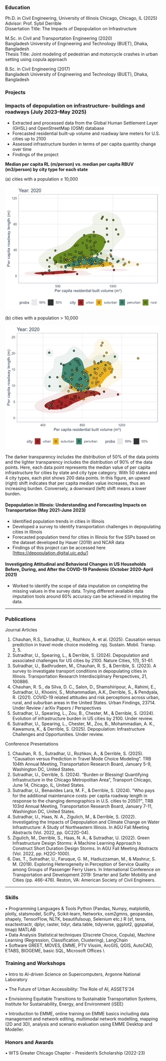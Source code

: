 
### Education
Ph.D. in Civil Engineering, University of Illinois Chicago, Chicago, IL (2025) \
Advisor: Prof. Sybil Derrible \
Dissertation Title: The Impacts of Depopulation on Infrastructure

M.Sc. in Civil and Transportation Engineering (2020) \
Bangladesh University of Engineering and Technology (BUET), Dhaka, Bangladesh \
Thesis Title: Joint modeling of pedestrian and motorcycle crashes in urban setting using copula approach

B.Sc. in Civil Engineering (2017) \
Bangladesh University of Engineering and Technology (BUET), Dhaka, Bangladesh 

### Projects 
### Impacts of depopulation on infrastructure- buildings and roadways (July 2023–May 2025)
- Extracted and processed data from the Global Human Settlement Layer (GHSL) and OpenStreetMap (OSM) database
- Forecasted residential built-up volume and roadway lane meters for U.S. cities up to 2100
- Assessed infrastructure burden in terms of per capita quantity change over time
- Findings of the project

**Median per capita RL (m/person) vs. median per capita RBUV (m3/person) by city type for each state**

(a) cities with a population ≤ 10,000

<img alt="Fig 1" width="500" height="400" src="Figures/below_10000.gif"/>

(b) cities with a population > 10,000

<img alt="Fig 2" width="500" height="400" src="Figures/above_10000.gif"/>

 
The darker transparency includes the distribution of 50% of the data points and the lighter transparency includes the distribution of 90% of the data points. Here, each data point represents the median value of per capita infrastructure for cities by state and city type category. With 50 states and 4 city types, each plot shows 200 data points. In this figure, an upward (right) shift indicates that per capita median value increases, thus an increasing burden. Conversely, a downward (left) shift means a lower burden. 

####	Depopulation in Illinois: Understanding and Forecasting Impacts on Transportation (May 2021-June 2023)
- Identified population trends in cities in Illinois
- Developed a survey to identify transportation challenges in depopulating cities in Illinois
- Forecasted population trend for cities in Illinois for five SSPs based on the dataset developed by Hauer (2019) and NCAR data
- Findings of this project can be accessed here [https://depopulation.digital.uic.edu/]

####	Investigating Attitudinal and Behavioral Changes in US Households Before, During, and After the COVID-19 Pandemic (October 2020-April 2021) 
- Worked to identify the scope of data imputation on completing the missing values in the survey data. Trying different available data imputation tools around 60% accuracy can be achieved in imputing the data.
________________________________________

### Publications
Journal Articles
1.	Chauhan, R.S., Sutradhar, U., Rozhkov, A. et al. (2025). Causation versus prediction in travel mode choice modeling. npj. Sustain. Mobil. Transp. 2, 5. 
2.	Sutradhar, U., Spearing, L., & Derrible, S. (2024). Depopulation and associated challenges for US cities by 2100. Nature Cities, 1(1), 51-61.
3.	Sutradhar, U., Badhrudeen, M., Chauhan, R. S., & Derrible, S. (2023). A survey to investigate transport conditions in depopulating cities in Illinois. Transportation Research Interdisciplinary Perspectives, 21, 100886.
4.	Chauhan, R. S., da Silva, D. C., Salon, D., Shamshiripour, A., Rahimi, E., Sutradhar, U., Khoeini, S., Mohammadian, A.K., Derrible, S., & Pendyala, R. (2021). COVID-19 related attitudes and risk perceptions across urban, rural, and suburban areas in the United States. Urban Findings, 23714.
Under Review / arXiv Papers / Perspectives
5.	Sutradhar, U., Spearing, L., Zou, B., Chester, M., & Derrible, S. (2024). Evolution of infrastructure burden in US cities by 2100. Under review.
6.	Sutradhar, U., Spearing, L., Chester, M., Zou, B., Mohammadian, A. K., Kawamura, K., & Derrible, S. (2025). Depopulation: Infrastructure Challenges and Opportunities. Under review.

Conference Presentations
1.	Chauhan, R. S., Sutradhar, U., Rozhkov, A., & Derrible, S. (2025). "Causation versus Prediction in Travel Mode Choice Modeling”. TRB 104th Annual Meeting, Transportation Research Board, January 5-9, Washington DC, United States.
2.	Sutradhar, U., Derrible, S. (2024). “Burden or Blessing! Quantifying Infrastructure in the Chicago Metropolitan Area”, Transport Chicago, June 14, Chicago, IL, United States.
3.	Sutradhar, U., Benavides Lara, M. F., & Derrible, S. (2024). "Who pays for the additional maintenance costs: per capita roadway length in response to the changing demographics in U.S. cities to 2050?", TRB 103rd Annual Meeting, Transportation Research Board, January 7-11, Washington DC, United States.
4.	Sutradhar, U., Haas, N. A., Zigulich, M., & Derrible, S. (2022). Investigating the Impacts of Depopulation and Climate Change on Water Infrastructure: A Study of Northeastern Illinois. In AGU Fall Meeting Abstracts (Vol. 2022, pp. GC22D-04).
5.	Zigulich, M., Derrible, S., Haas, N. A., & Sutradhar, U. (2022). Green Infrastructure Design Storms: A Machine Learning Approach to Construct Short Duration Design Storms. In AGU Fall Meeting Abstracts (Vol. 2022, pp. H22O-1000).
6.	Das, T., Sutradhar, U., Faruque, G. M., Hadiuzzaman, M., & Mashrur, S. M. (2019). Exploring Heterogeneity in Perception of Service Quality among Groups of Passenger Ferry Users. In International Conference on Transportation and Development 2019: Smarter and Safer Mobility and Cities (pp. 466-476). Reston, VA: American Society of Civil Engineers.

________________________________________
### Skills
•	Programming Languages & Tools	Python (Pandas, Numpy, matplotlib, plotly, statsmodel, SciPy, Scikit‑learn, Networkx, osm2gmns, geopandas, shapely, TensorFlow, NLTK, beautifulsoup, Selenium etc.)
                                R (sf, terra, exactextractr, dplyr, raster, tidyr, data.table, tidyverse, ggplot2, ggspatial, tmap)
                                MATLAB \
•	Data Analysis	Statistical techniques (Discrete Choice, Copula), Machine Learning (Regression, Classification, Clustering), LangChain \
•	Software	GREET, MOVES, EMME, PTV Vissim, ArcGIS, QGIS, AutoCAD, ETABS, BIOGEME, basic SQL, Microsoft Offices \


### Training and Workshops
•	Intro to AI-driven Science on Supercomputers, Argonne National Laboratory

•	The Future of Urban Accessibility: The Role of AI, ASSETS'24 

•	Envisioning Equitable Transitions to Sustainable Transportation Systems, Institute for Sustainability, Energy, and Environment (iSEE)

•	Introduction to EMME, online training on EMME basics including data management and network editing, multimodal network modelling, mapping (2D and 3D), analysis and scenario evaluation using EMME Desktop and Modeller.

### Honors and Awards
•	WTS Greater Chicago Chapter - President’s Scholarship (2022-23)




